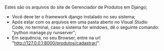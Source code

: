 Estes são os arquivos do site de Gerenciador de Produtos em Django;

- Você deve ter o framework django instalado no seu sistema;
- Após estar com os arquivos em uma pasta aberto no Visual Studio Code, no terminal, caso o sistema for windows, dê o seguinte comando: "python manage.py runserver";
- Em sequência, no seu Browser, entre na url "http://127.0.0.1:8000/produtos/cadastrar/".
